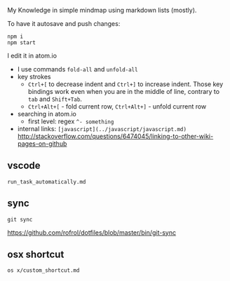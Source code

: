 My Knowledge in simple mindmap using markdown lists (mostly).

To have it autosave and push changes:

```
npm i
npm start
```

I edit it in atom.io

- I use commands `fold-all` and `unfold-all`
- key strokes
  - `Ctrl+[` to decrease indent and `Ctrl+]` to increase indent. Those key bindings work even when you are in the middle of line, contrary to `tab` and `Shift+Tab`.
  - `Ctrl+Alt+[` - fold current row, `Ctrl+Alt+]` - unfold current row
- searching in atom.io
  - first level: regex `^- something`
- internal links: `[javascript](../javascript/javascript.md)` http://stackoverflow.com/questions/6474045/linking-to-other-wiki-pages-on-github

## vscode

`run_task_automatically.md`

## sync

`git sync`

https://github.com/rofrol/dotfiles/blob/master/bin/git-sync

## osx shortcut

`os x/custom_shortcut.md`
